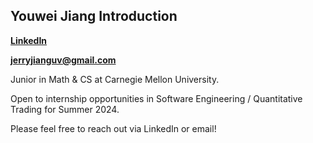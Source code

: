 ## Youwei Jiang Introduction

**[LinkedIn](https://www.linkedin.com/in/jerryjianguv/)**

**jerryjianguv@gmail.com** 



Junior in Math & CS at Carnegie Mellon University. 


Open to internship opportunities in Software Engineering / Quantitative Trading for Summer 2024.


Please feel free to reach out via LinkedIn or email!



